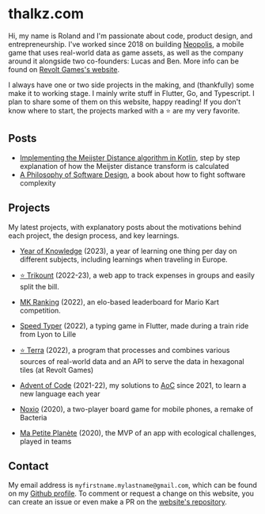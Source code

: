 # thalkz.com

Hi, my name is Roland and I'm passionate about code, product design, and entrepreneurship. I've worked since 2018 on building [Neopolis](https://neopolis.io), a mobile game that uses real-world data as game assets, as well as the company around it alongside two co-founders: Lucas and Ben. More info can be found on [Revolt Games's website](https://revoltgames.io).

I always have one or two side projects in the making, and (thankfully) some make it to working stage. I mainly write stuff in Flutter, Go, and Typescript. I plan to share some of them on this website, happy reading! If you don't know where to start, the projects marked with a ⭐️ are my very favorite.

## Posts

* [Implementing the Meijster Distance algorithm in Kotlin](/pages/meijster_distance), step by step explanation of how the Meijster distance transform is calculated
* [A Philosophy of Software Design](/pages/philosophy_of_software_design), a book about how to fight software complexity

## Projects

My latest projects, with explanatory posts about the motivations behind each project, the design process, and key learnings.

* [Year of Knowledge](/pages/year_of_knowledge) (2023), a year of learning one thing per day on different subjects, including learnings when traveling in Europe.

* [⭐️ Trikount](/pages/trikount) (2022-23), a web app to track expenses in groups and easily split the bill.

* [MK Ranking](/pages/mk_ranking) (2022), an elo-based leaderboard for Mario Kart competition.

* [Speed Typer](/pages/speed_typer) (2022), a typing game in Flutter, made during a train ride from Lyon to Lille

* [⭐️ Terra](/pages/terra) (2022), a program that processes and combines various sources of real-world data and an API to serve the data in hexagonal tiles (at Revolt Games)

* [Advent of Code](/pages/advent_of_code) (2021-22), my solutions to [AoC](https://adventofcode.com) since 2021, to learn a new language each year

* [Noxio](/pages/noxio) (2020), a two-player board game for mobile phones, a remake of Bacteria

* [Ma Petite Planète](/pages/ma_petite_planete) (2020), the MVP of an app with ecological challenges, played in teams

## Contact

My email address is `myfirstname.mylastname@gmail.com`, which can be found on my [Github profile](https://github.com/thalkz). To comment or request a change on this website, you can create an issue or even make a PR on the [website's repository](https://github.com/thalkz/blog).